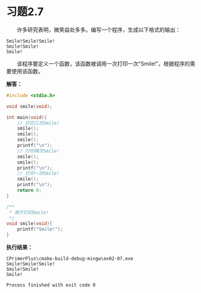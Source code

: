 # 习题2.7

&emsp;&emsp;许多研究表明，微笑益处多多。编写一个程序，生成以下格式的输出：
```
Smile!Smile!Smile!
Smile!Smile!
Smile!
```
&emsp;&emsp;该程序要定义一个函数，该函数被调用一次打印一次“Smile!”，根据程序的需要使用该函数。

**解答：**
```c
#include <stdio.h>

void smile(void);

int main(void){
    // 打印三次Smile!
    smile();
    smile();
    smile();
    printf("\n");
    // 打印两次Smile!
    smile();
    smile();
    printf("\n");
    // 打印一次Smile!
    smile();
    printf("\n");
    return 0;
}

/**
 * 用于打印Smile!
 */
void smile(void){
    printf("Smile!");
}
```

**执行结果：**
```
CPrimerPlus\cmake-build-debug-mingw\ex02-07.exe
Smile!Smile!Smile!
Smile!Smile!
Smile!

Process finished with exit code 0
```